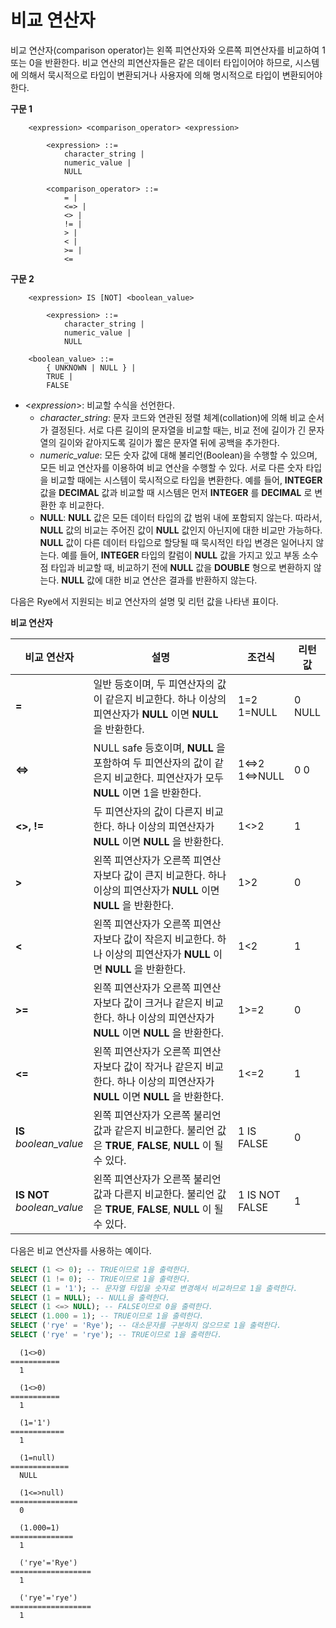 비교 연산자
===========

비교 연산자(comparison operator)는 왼쪽 피연산자와 오른쪽 피연산자를 비교하여 1 또는 0을 반환한다. 비교 연산의 피연산자들은 같은 데이터 타입이어야 하므로, 시스템에 의해서 묵시적으로 타입이 변환되거나 사용자에 의해 명시적으로 타입이 변환되어야 한다.

**구문 1**
```
    <expression> <comparison_operator> <expression>

        <expression> ::=
            character_string |
            numeric_value |
            NULL

        <comparison_operator> ::=
            = |
            <=> |
            <> |
            != |
            > |
            < |
            >= |
            <=
```
**구문 2**
```
    <expression> IS [NOT] <boolean_value>

        <expression> ::=
            character_string |
            numeric_value |
            NULL

    <boolean_value> ::=
        { UNKNOWN | NULL } |
        TRUE |
        FALSE
```
-   &lt;*expression*&gt;: 비교할 수식을 선언한다.
    -   *character\_string*: 문자 코드와 연관된 정렬 체계(collation)에 의해 비교 순서가 결정된다. 서로 다른 길이의 문자열을 비교할 때는, 비교 전에 길이가 긴 문자열의 길이와 같아지도록 길이가 짧은 문자열 뒤에 공백을 추가한다.
    -   *numeric\_value*: 모든 숫자 값에 대해 불리언(Boolean)을 수행할 수 있으며, 모든 비교 연산자를 이용하여 비교 연산을 수행할 수 있다. 서로 다른 숫자 타입을 비교할 때에는 시스템이 묵시적으로 타입을 변환한다. 예를 들어, **INTEGER** 값을 **DECIMAL** 값과 비교할 때 시스템은 먼저 **INTEGER** 를 **DECIMAL** 로 변환한 후 비교한다.
    -   **NULL**: **NULL** 값은 모든 데이터 타입의 값 범위 내에 포함되지 않는다. 따라서, **NULL** 값의 비교는 주어진 값이 **NULL** 값인지 아닌지에 대한 비교만 가능하다. **NULL** 값이 다른 데이터 타입으로 할당될 때 묵시적인 타입 변경은 일어나지 않는다. 예를 들어, **INTEGER** 타입의 칼럼이 **NULL** 값을 가지고 있고 부동 소수점 타입과 비교할 때, 비교하기 전에 **NULL** 값을 **DOUBLE** 형으로 변환하지 않는다. **NULL** 값에 대한 비교 연산은 결과를 반환하지 않는다.

다음은 Rye에서 지원되는 비교 연산자의 설명 및 리턴 값을 나타낸 표이다.

**비교 연산자**

<table>
<colgroup>
<col width="16%" />
<col width="61%" />
<col width="11%" />
<col width="11%" />
</colgroup>
<thead>
<tr class="header">
<th>비교 연산자</th>
<th>설명</th>
<th>조건식</th>
<th>리턴 값</th>
</tr>
</thead>
<tbody>
<tr class="odd">
<td><strong>=</strong></td>
<td>일반 등호이며, 두 피연산자의 값이 같은지 비교한다. 하나 이상의 피연산자가 <strong>NULL</strong> 이면 <strong>NULL</strong> 을 반환한다.</td>
<td>1=2 1=NULL</td>
<td>0 NULL</td>
</tr>
<tr class="even">
<td><strong>&lt;=&gt;</strong></td>
<td>NULL safe 등호이며, <strong>NULL</strong> 을 포함하여 두 피연산자의 값이 같은지 비교한다. 피연산자가 모두 <strong>NULL</strong> 이면 1을 반환한다.</td>
<td>1&lt;=&gt;2 1&lt;=&gt;NULL</td>
<td>0 0</td>
</tr>
<tr class="odd">
<td><strong>&lt;&gt;, !=</strong></td>
<td>두 피연산자의 값이 다른지 비교한다. 하나 이상의 피연산자가 <strong>NULL</strong> 이면 <strong>NULL</strong> 을 반환한다.</td>
<td>1&lt;&gt;2</td>
<td>1</td>
</tr>
<tr class="even">
<td><strong>&gt;</strong></td>
<td>왼쪽 피연산자가 오른쪽 피연산자보다 값이 큰지 비교한다. 하나 이상의 피연산자가 <strong>NULL</strong> 이면 <strong>NULL</strong> 을 반환한다.</td>
<td>1&gt;2</td>
<td>0</td>
</tr>
<tr class="odd">
<td><strong>&lt;</strong></td>
<td>왼쪽 피연산자가 오른쪽 피연산자보다 값이 작은지 비교한다. 하나 이상의 피연산자가 <strong>NULL</strong> 이면 <strong>NULL</strong> 을 반환한다.</td>
<td>1&lt;2</td>
<td>1</td>
</tr>
<tr class="even">
<td><strong>&gt;=</strong></td>
<td>왼쪽 피연산자가 오른쪽 피연산자보다 값이 크거나 같은지 비교한다. 하나 이상의 피연산자가 <strong>NULL</strong> 이면 <strong>NULL</strong> 을 반환한다.</td>
<td>1&gt;=2</td>
<td>0</td>
</tr>
<tr class="odd">
<td><strong>&lt;=</strong></td>
<td>왼쪽 피연산자가 오른쪽 피연산자보다 값이 작거나 같은지 비교한다. 하나 이상의 피연산자가 <strong>NULL</strong> 이면 <strong>NULL</strong> 을 반환한다.</td>
<td>1&lt;=2</td>
<td>1</td>
</tr>
<tr class="even">
<td><strong>IS</strong> <em>boolean_value</em></td>
<td>왼쪽 피연산자가 오른쪽 불리언 값과 같은지 비교한다. 불리언 값은 <strong>TRUE</strong>, <strong>FALSE</strong>, <strong>NULL</strong> 이 될 수 있다.</td>
<td>1 IS FALSE</td>
<td>0</td>
</tr>
<tr class="odd">
<td><strong>IS NOT</strong> <em>boolean_value</em></td>
<td>왼쪽 피연산자가 오른쪽 불리언 값과 다른지 비교한다. 불리언 값은 <strong>TRUE</strong>, <strong>FALSE</strong>, <strong>NULL</strong> 이 될 수 있다.</td>
<td>1 IS NOT FALSE</td>
<td>1</td>
</tr>
</tbody>
</table>

다음은 비교 연산자를 사용하는 예이다.

``` sql
SELECT (1 <> 0); -- TRUE이므로 1을 출력한다.
SELECT (1 != 0); -- TRUE이므로 1을 출력한다.
SELECT (1 = '1'); -- 문자열 타입을 숫자로 변경해서 비교하므로 1을 출력한다.
SELECT (1 = NULL); -- NULL을 출력한다.
SELECT (1 <=> NULL); -- FALSE이므로 0을 출력한다.
SELECT (1.000 = 1); -- TRUE이므로 1을 출력한다.
SELECT ('rye' = 'Rye'); -- 대소문자를 구분하지 않으므로 1을 출력한다.
SELECT ('rye' = 'rye'); -- TRUE이므로 1을 출력한다.
```
```
  (1<>0)   
===========
  1        

  (1<>0)   
===========
  1        

  (1='1')   
============
  1         

  (1=null)   
=============
  NULL       

  (1<=>null)   
===============
  0            

  (1.000=1)   
==============
  1           

  ('rye'='Rye')   
==================
  1               

  ('rye'='rye')   
==================
  1               
```
